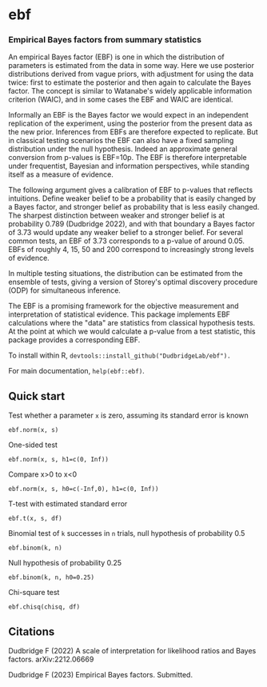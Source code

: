 # ebf
### Empirical Bayes factors from summary statistics

An empirical Bayes factor (EBF) is one in which the distribution of parameters is estimated from the data in some way.
Here we use posterior distributions derived from vague priors, with adjustment for using the data twice:
first to estimate the posterior and then again to calculate the Bayes factor.  The concept is similar to Watanabe's
widely applicable information criterion (WAIC), and in some cases the EBF and WAIC are identical.

Informally an EBF is the Bayes factor we would expect in an independent replication of the experiment, using the posterior
from the present data as the new prior.  Inferences from EBFs are therefore expected to replicate.
But in classical testing scenarios the EBF can also have a fixed sampling distribution under
the null hypothesis.  Indeed an approximate general conversion from p-values is EBF=10p.
The EBF is therefore interpretable under frequentist, Bayesian and information perspectives,
while standing itself as a measure of evidence.

The following argument gives a calibration of EBF to p-values that reflects intuitions.  Define weaker belief to be
a probability that is easily changed by a Bayes factor, and stronger belief as probability that is less easily changed.
The sharpest distinction between weaker and stronger belief is at probability 0.789 (Dudbridge 2022), and with that boundary 
a Bayes factor of 3.73 would update any weaker belief to a stronger belief.  For several common tests, an EBF of 3.73 corresponds to a p-value
of around 0.05.  EBFs of roughly 4, 15, 50 and 200 correspond to increasingly strong levels of evidence.

In multiple testing situations, the distribution can be estimated from the ensemble of tests, giving a version of
Storey's optimal discovery procedure (ODP) for simultaneous inference.

The EBF is a promising framework for the objective measurement and interpretation of statistical evidence.
This package implements EBF calculations where the "data" are statistics from classical hypothesis tests.
At the point at which we would calculate a p-value from a test statistic, this package provides a corresponding EBF.

To install within R, `devtools::install_github("DudbridgeLab/ebf").`

For main documentation, `help(ebf::ebf)`.

## Quick start
Test whether a parameter `x` is zero, assuming its standard error is known

`ebf.norm(x, s)`

One-sided test

`ebf.norm(x, s, h1=c(0, Inf))`

Compare x>0 to x<0

`ebf.norm(x, s, h0=c(-Inf,0), h1=c(0, Inf))`

T-test with estimated standard error

`ebf.t(x, s, df)`

Binomial test of `k` successes in `n` trials, null hypothesis of probability 0.5

`ebf.binom(k, n)`

Null hypothesis of probability 0.25

`ebf.binom(k, n, h0=0.25)`

Chi-square test

`ebf.chisq(chisq, df)`

## Citations

Dudbridge F (2022) A scale of interpretation for likelihood ratios and Bayes factors.  arXiv:2212.06669

Dudbridge F (2023) Empirical Bayes factors.  Submitted.
